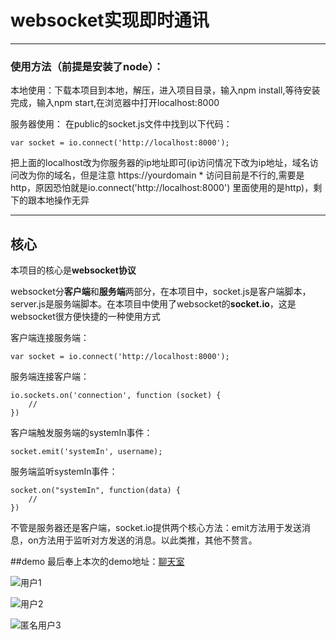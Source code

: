# websocket实现即时通讯

------


### 使用方法（前提是安装了node）：

本地使用：下载本项目到本地，解压，进入项目目录，输入npm install,等待安装完成，输入npm start,在浏览器中打开localhost:8000

服务器使用：
在public的socket.js文件中找到以下代码：

    var socket = io.connect('http://localhost:8000');

把上面的localhost改为你服务器的ip地址即可(ip访问情况下改为ip地址，域名访问改为你的域名，但是注意 https://yourdomain *  访问目前是不行的,需要是http，原因恐怕就是io.connect('http://localhost:8000') 里面使用的是http)，剩下的跟本地操作无异

------

## 核心
本项目的核心是**websocket协议**

websocket分**客户端**和**服务端**两部分，在本项目中，socket.js是客户端脚本，
server.js是服务端脚本。在本项目中使用了websocket的**socket.io**，这是
websocket很方便快捷的一种使用方式

客户端连接服务端：

    var socket = io.connect('http://localhost:8000');
    
服务端连接客户端：

    io.sockets.on('connection', function (socket) {
        //
    })
    
客户端触发服务端的systemIn事件：

    socket.emit('systemIn', username);
    
服务端监听systemIn事件：

    socket.on("systemIn", function(data) {
		//
	})
	
不管是服务器还是客户端，socket.io提供两个核心方法：emit方法用于发送消息，on方法用于监听对方发送的消息。以此类推，其他不赘言。

##demo
最后奉上本次的demo地址：[聊天室][1]


  
  ![用户1][2]

![用户2][3]

![匿名用户3][4]


  [1]: http://www.gzm1997.cn
  [2]: https://github.com/15331094/talk_room_websocket/blob/master/screenshot/filehelper_1486444620706_23.png?raw=true
  [3]: https://github.com/15331094/talk_room_websocket/blob/master/screenshot/filehelper_1486444611812_76.png?raw=true
  [4]: https://github.com/15331094/talk_room_websocket/blob/master/screenshot/filehelper_1486444580073_52.png?raw=true

